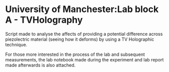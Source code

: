 #  University of Manchester:Lab block A - TVHolography

Script made to analyse the affects of providing a potential difference across piezolectric material (seeing how it deforms) by using a TV Holographic technique.

For those more interested in the process of the lab and subsequent measurements, the lab notebook made during the experiment and lab report made afterwards is also attached.
